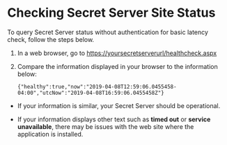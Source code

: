 
# Checking Secret Server Site Status

To query Secret Server status without authentication for basic latency check, follow the steps below.

1. In a web browser, go to <https://yoursecretserverurl/healthcheck.aspx>

1. Compare the information displayed in your browser to the information below:

   `{"healthy":true,"now":"2019-04-08T12:59:06.0455458-04:00","utcNow":"2019-04-08T16:59:06.0455458Z"}`

* If your information is similar, your Secret Server should be operational.

* If your information displays other text such as **timed out** or **service unavailable**, there may be issues with the web site where the application is installed.
